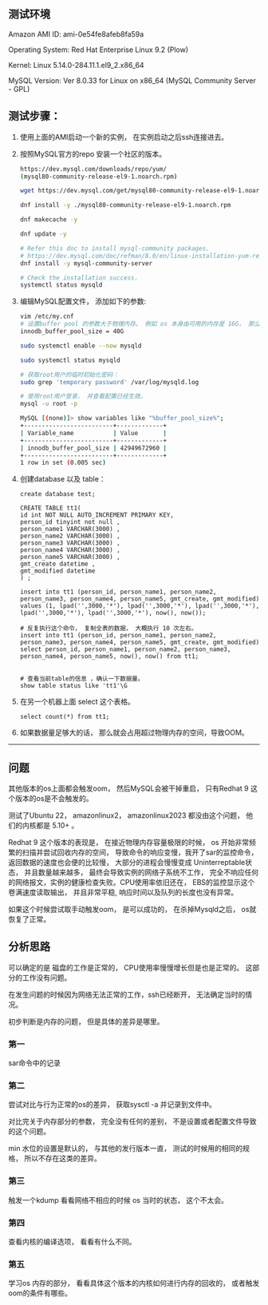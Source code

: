 ## 测试环境

Amazon AMI ID: ami-0e54fe8afeb8fa59a

Operating System: Red Hat Enterprise Linux 9.2 (Plow)

Kernel: Linux 5.14.0-284.11.1.el9_2.x86_64

MySQL Version:  Ver 8.0.33 for Linux on x86_64 (MySQL Community Server - GPL)

## 测试步骤： 

1. 使用上面的AMI启动一个新的实例， 在实例启动之后ssh连接进去。

2. 按照MySQL官方的repo 安装一个社区的版本。

   ```bash
   https://dev.mysql.com/downloads/repo/yum/
   (mysql80-community-release-el9-1.noarch.rpm)
   
   wget https://dev.mysql.com/get/mysql80-community-release-el9-1.noarch.rpm
   
   dnf install -y ./mysql80-community-release-el9-1.noarch.rpm
   
   dnf makecache -y 
   
   dnf update -y
   
   # Refer this doc to install mysql-community packages.
   # https://dev.mysql.com/doc/refman/8.0/en/linux-installation-yum-repo.html
   dnf install -y mysql-community-server
   
   # Check the installation success.
   systemctl status mysqld
   ```

3. 编辑MySQL配置文件， 添加如下的参数:

   ```bash
   vim /etc/my.cnf
   # 设置buffer pool 的参数大于物理内存。 例如 os 本身由可用的内存是 16G， 那么设置一个更大的值即可。
   innodb_buffer_pool_size = 40G
   
   sudo systemctl enable --now mysqld
   
   sudo systemctl status mysqld
   
   # 获取root用户的临时初始化密码： 
   sudo grep 'temporary password' /var/log/mysqld.log
   
   # 使用root用户登录， 并查看配置已经生效。
   mysql -u root -p
   
   MySQL [(none)]> show variables like "%buffer_pool_size%";
   +-------------------------+-------------+
   | Variable_name           | Value       |
   +-------------------------+-------------+
   | innodb_buffer_pool_size | 42949672960 |
   +-------------------------+-------------+
   1 row in set (0.005 sec)
   ```

4. 创建database 以及 table：

   ```mysql
   create database test;
   
   CREATE TABLE tt1(
   id int NOT NULL AUTO_INCREMENT PRIMARY KEY,
   person_id tinyint not null ,
   person_name1 VARCHAR(3000) ,
   person_name2 VARCHAR(3000) ,
   person_name3 VARCHAR(3000) ,
   person_name4 VARCHAR(3000) ,
   person_name5 VARCHAR(3000) ,
   gmt_create datetime ,
   gmt_modified datetime
   ) ;	
   
   insert into tt1 (person_id, person_name1, person_name2, person_name3, person_name4, person_name5, gmt_create, gmt_modified)
   values (1, lpad('',3000,'*'), lpad('',3000,'*'), lpad('',3000,'*'), lpad('',3000,'*'), lpad('',3000,'*'), now(), now());
   
   # 反复执行这个命令， 复制全表的数据， 大概执行 10 次左右。
   insert into tt1 (person_id, person_name1, person_name2, person_name3, person_name4, person_name5, gmt_create, gmt_modified)
   select person_id, person_name1, person_name2, person_name3, person_name4, person_name5, now(), now() from tt1;
   
   
   # 查看当前table的信息 ，确认一下数据量。 
   show table status like 'tt1'\G
   ```

5. 在另一个机器上面 select 这个表格。

   ```mysql
   select count(*) from tt1;
   ```

6. 如果数据量足够大的话， 那么就会占用超过物理内存的空间，导致OOM。

---

## 问题

其他版本的os上面都会触发oom， 然后MySQL会被干掉重启， 只有Redhat 9 这个版本的os是不会触发的。

测试了Ubuntu 22， amazonlinux2， amazonlinux2023 都没由这个问题， 他们的内核都是 5.10+ 。



Redhat 9 这个版本的表现是， 在接近物理内存容量极限的时候， os 开始非常频繁的扫描并尝试回收内存的空间， 导致命令的响应变慢，我开了sar的监控命令，返回数据的速度也会便的比较慢， 大部分的进程会慢慢变成 Uninterreptable状态， 并且数量越来越多， 最终会导致实例的网络子系统不工作， 完全不响应任何的网络报文，实例的健康检查失败。CPU使用率依旧还在， EBS的监控显示这个卷满速度读取输出， 并且非常平稳, 响应时间以及队列的长度也没有异常。



如果这个时候尝试取手动触发oom， 是可以成功的， 在杀掉Mysqld之后， os就恢复了正常。



## 分析思路

可以确定的是 磁盘的工作是正常的， CPU使用率慢慢增长但是也是正常的。 这部分的工作没有问题。 

在发生问题的时候因为网络无法正常的工作，ssh已经断开， 无法确定当时的情况。 

初步判断是内存的问题， 但是具体的差异是哪里。

### 第一

sar命令中的记录



### 第二

尝试对比与行为正常的os的差异， 获取sysctl -a 并记录到文件中。 

对比完关于内存部分的参数， 完全没有任何的差别， 不是设置或者配置文件导致的这个问题。

min 水位的设置是默认的， 与其他的发行版本一直， 测试的时候用的相同的规格， 所以不存在这类的差异。



### 第三

触发一个kdump 看看网络不相应的时候 os 当时的状态，  这个不太会。



### 第四

查看内核的编译选项， 看看有什么不同。





### 第五

学习os 内存的部分， 看看具体这个版本的内核如何进行内存的回收的， 或者触发oom的条件有哪些。



